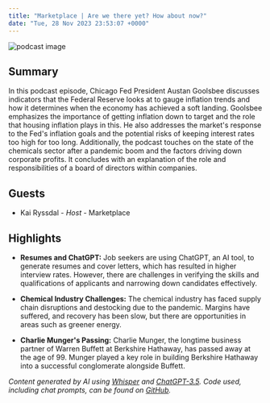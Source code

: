 ```yaml
---
title: "Marketplace | Are we there yet? How about now?"
date: "Tue, 28 Nov 2023 23:53:07 +0000"
---
```


![podcast image](https://www.marketplace.org/wp-content/uploads/2019/05/MP_show-1.png)

## Summary

In this podcast episode, Chicago Fed President Austan Goolsbee discusses indicators that the Federal Reserve looks at to gauge inflation trends and how it determines when the economy has achieved a soft landing. Goolsbee emphasizes the importance of getting inflation down to target and the role that housing inflation plays in this. He also addresses the market's response to the Fed's inflation goals and the potential risks of keeping interest rates too high for too long. Additionally, the podcast touches on the state of the chemicals sector after a pandemic boom and the factors driving down corporate profits. It concludes with an explanation of the role and responsibilities of a board of directors within companies.

## Guests

- Kai Ryssdal - _Host_ - Marketplace

## Highlights

- **Resumes and ChatGPT:** Job seekers are using ChatGPT, an AI tool, to generate resumes and cover letters, which has resulted in higher interview rates. However, there are challenges in verifying the skills and qualifications of applicants and narrowing down candidates effectively.

- **Chemical Industry Challenges:** The chemical industry has faced supply chain disruptions and destocking due to the pandemic. Margins have suffered, and recovery has been slow, but there are opportunities in areas such as greener energy.

- **Charlie Munger's Passing:** Charlie Munger, the longtime business partner of Warren Buffett at Berkshire Hathaway, has passed away at the age of 99. Munger played a key role in building Berkshire Hathaway into a successful conglomerate alongside Buffett.

_Content generated by AI using [Whisper](https://openai.com/research/whisper) and [ChatGPT-3.5](https://openai.com/blog/chatgpt). Code used, including chat prompts, can be found on [GitHub](https://github.com/dustinbrownman/podcast-parser/blob/main/app/functions.py)._
